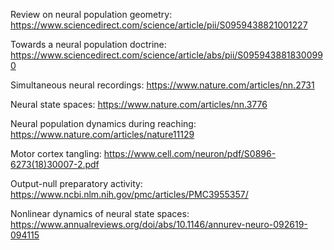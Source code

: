 Review on neural population geometry: https://www.sciencedirect.com/science/article/pii/S0959438821001227

Towards a neural population doctrine: https://www.sciencedirect.com/science/article/abs/pii/S0959438818300990

Simultaneous neural recordings: https://www.nature.com/articles/nn.2731

Neural state spaces: https://www.nature.com/articles/nn.3776

Neural population dynamics during reaching: https://www.nature.com/articles/nature11129

Motor cortex tangling: https://www.cell.com/neuron/pdf/S0896-6273(18)30007-2.pdf

Output-null preparatory activity: https://www.ncbi.nlm.nih.gov/pmc/articles/PMC3955357/

Nonlinear dynamics of neural state spaces: https://www.annualreviews.org/doi/abs/10.1146/annurev-neuro-092619-094115
